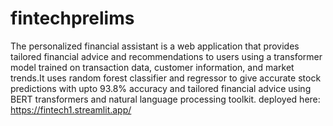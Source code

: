 # fintechprelims
The personalized financial assistant is a web application that provides tailored financial advice and recommendations to users using a transformer model trained on transaction data, customer information, and market trends.It uses random forest classifier and regressor to give accurate stock predictions with upto 93.8% accuracy and tailored financial advice using BERT transformers and natural language processing toolkit.
deployed here: https://fintech1.streamlit.app/

